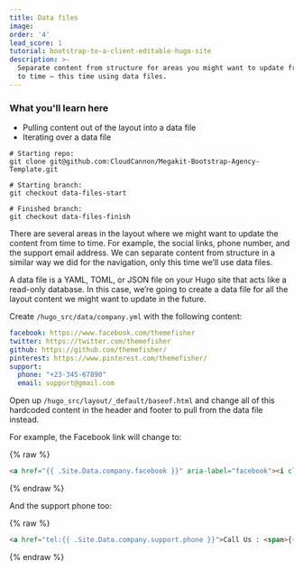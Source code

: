```yaml
---
title: Data files
image: 
order: '4'
lead_score: 1
tutorial: bootstrap-to-a-client-editable-hugo-site
description: >-
  Separate content from structure for areas you might want to update from time
  to time — this time using data files.
---
```


### What you'll learn here

* Pulling content out of the layout into a data file
* Iterating over a data file

```shell
# Starting repo:
git clone git@github.com:CloudCannon/Megakit-Bootstrap-Agency-Template.git

# Starting branch:
git checkout data-files-start

# Finished branch:
git checkout data-files-finish
```

There are several areas in the layout where we might want to update the content from time to time. For example, the social links, phone number, and the support email address. We can separate content from structure in a similar way we did for the navigation, only this time we’ll use data files.

A data file is a YAML, TOML, or JSON file on your Hugo site that acts like a read-only database. In this case, we’re going to create a data file for all the layout content we might want to update in the future.

Create `/hugo_src/data/company.yml` with the following content:

```yaml
facebook: https://www.facebook.com/themefisher
twitter: https://twitter.com/themefisher
github: https://github.com/themefisher/
pinterest: https://www.pinterest.com/themefisher/
support:
  phone: "+23-345-67890"
  email: support@gmail.com
```

Open up `/hugo_src/layout/_default/baseof.html` and change all of this hardcoded content in the header and footer to pull from the data file instead.

For example, the Facebook link will change to:

{% raw %}
 ```html
<a href="{{ .Site.Data.company.facebook }}" aria-label="facebook"><i class="fab fa-facebook-f"></i></a>
```
{% endraw %}

And the support phone too:

{% raw %}
 ```html
<a href="tel:{{ .Site.Data.company.support.phone }}">Call Us : <span>{{ .Site.Data.company.support.phone }}</span></a>
```
{% endraw %}

